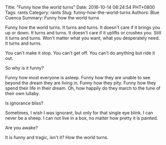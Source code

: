 Title: "Funny how the world turns"
Date: 2016-10-14 08:24:54 PHT+0800
Tags: rants
Category: rants
Slug: funny-how-the-world-turns
Authors: Blue Cuenca
Summary: Funny how the world turns


Funny how the world turns.  It turns and turns.  It doesn't care if it brings you up or down.  It turns and turns.  It doesn't care if it uplifts or crushes you.   Still it turns and turns.  Won't matter what you want, what you desperately need.  It turns and turns.

<!--more-->


You can't make it stop.  You can't get off.  You can't do anything but ride it out.

So why is it funny?  

Funny how most everyone is asleep.  Funny how they are unable to see beyond the dream they are living in.  Funny how they pity.  Funny how they spend their life in their dream.  Oh, how happily do they march to the tune of their own lullaby.  


Is ignorance bliss?  

Sometimes, I wish I was ignorant, but only for that single eye blink.  I can never be a sheep.  I can not live in a box, no matter how pretty it is painted.  


Are you awake? 

It is funny and tragic, isn't it?  How the world turns.
